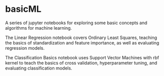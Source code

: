 # basicML
A series of jupyter notebooks for exploring some basic concepts and algorithms for machine learning. 

The Linear Regression notebook covers Ordinary Least Squares, teaching the basics of standardization and feature importance, as well as evaluating regression models. 

The Classification Basics notebook uses Support Vector Machines with rbf kernel to teach the basics of cross validation, hyperparameter tuning, and evaluating classification models. 


